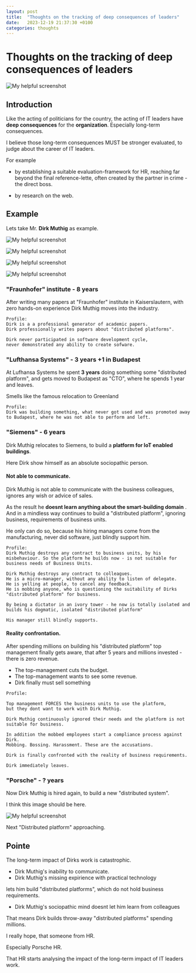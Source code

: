 ```yaml
---
layout: post
title:  "Thoughts on the tracking of deep consequences of leaders"
date:   2023-12-19 21:37:30 +0100
categories: thoughts
---
```


# Thoughts on the tracking of deep consequences of leaders

![My helpful screenshot](/assets/2023-12-19-my-thoughts-1.png)


## Introduction 

Like the acting of politicians for the country,
the acting of IT leaders have **deep consequences** for the **organization**. Especially long-term consequences.

I believe those long-term consequences MUST be stronger evaluated, 
to judge about the career of IT leaders.

For example 
- by establishing a suitable evaluation-framework for HR, reaching far beyond the final reference-lette, often created by the partner in crime - the direct boss. 

- by research on the web.


## Example 

Lets take Mr. **Dirk Muthig** as example.

![My helpful screenshot](/assets/1.png)

![My helpful screenshot](/assets/2.png)

![My helpful screenshot](/assets/3.png)

![My helpful screenshot](/assets/4.png)


### "Fraunhofer" institute - 8 years

After writing many papers at "Fraunhofer" institute in Kaiserslautern, 
with zero hands-on experience 
Dirk Muthig moves into the industry.

```
Profile:
Dirk is a a professional generator of academic papers.
Dirk professionally writes papers about "distributed platforms".

Dirk never participated in software development cycle, 
never demonstrated any ability to create sofware.

```

### "Lufthansa Systems" - 3 years +1 in Budapest

At Lufhansa Systems he spent **3 years** doing something some "distributed platform",
and gets moved to Budapest as "CTO", where he spends 1 year and leaves.

Smells like the famous relocation to Greenland

```
Profile:
Dirk was building something, what never got used and was promoted away to Budapest, where he was not able to perform and left.

```


### "Siemens" - 6 years

Dirk Muthig relocates to Siemens, to build a **platform for IoT enabled buildings**.

Here Dirk show himself as an absolute sociopathic person.


#### Not able to communicate.

Dirk Muthig is not able to communicate with the business colleagues, ignores any wish or advice of sales.

As the result he **doesnt learn anything about the smart-building domain** .
And in a mindless way continues to build a "distributed platform", ignoring business, requirements of business units.

He only can do so, because his hiring managers come from the manufacturing, never did software, just blindly support him.


```
Profile:
Dirk Muthig destroys any contract to business units, by his misbehaviour. So the platform he builds now - is not suitable for business needs of Business Units.

Dirk Muthig destroys any contract to colleagues.
He is a micro-manager, without any ability to listen of delegate.
He is yelling at people, to cancel any feedback.
He is mobbing anyone, who is questioning the suitability of Dirks "distributed platform" for business. 

By being a dictator in an ivory tower - he now is totally isolated and builds his dogmatic, isolated "distributed platform"

His manager still blindly supports.

```


#### Reality confrontation.

After spending millions on building his "distributed platform" top management finally gets aware, that after 5 years and millions invested - there is zero revenue.

- The top-management cuts the budget.
- The top-management wants to see some revenue.
- Dirk finally must sell something

```
Profile:

Top management FORCES the business units to use the platform, 
but they dont want to work with Dirk Muthig.

Dirk Muthig continuously ignored their needs and the platform is not suitable for business.

In addition the mobbed employees start a compliance process against Dirk. 
Mobbing. Bossing. Harassment. These are the accusations.

Dirk is finally confronted with the reality of business requirements.

Dirk immediately leaves.
```


### "Porsche" - ? years

Now Dirk Muthig is hired again, to build a new "distributed system".


I think this image should be here.

![My helpful screenshot](/assets/dirk-muthig-porsche.png)

Next "Distributed platform" approaching.


## Pointe

The long-term impact of Dirks work is catastrophic.

- Dirk Muthig's inability to communicate.
- Dirk Muthig's missing expirience with practical technology

lets him build "distributed platforms", which do not hold business requirements.

- Dirk Muthig's sociopathic mind doesnt let him learn from colleagues

That means Dirk builds throw-away "distributed platforms" spending millions.


I really hope, that someone from HR.

Especially Porsche HR.

That HR starts analysing the impact of the long-term impact of IT leaders work.


